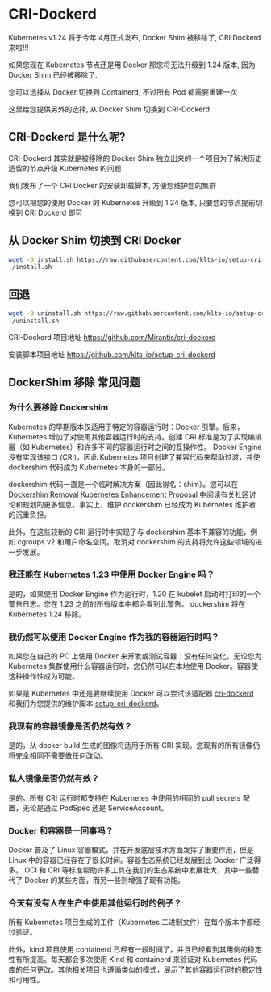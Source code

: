 # CRI-Dockerd

Kubernetes v1.24 将于今年 4月正式发布,  Docker Shim 被移除了, CRI Dockerd 来啦!!!

如果您现在 Kubernetes 节点还是用 Docker 那您将无法升级到 1.24 版本, 因为 Docker Shim 已经被移除了.

您可以选择从 Docker 切换到 Containerd, 不过所有 Pod 都需要重建一次

这里给您提供另外的选择, 从 Docker Shim 切换到 CRI-Dockerd

## CRI-Dockerd 是什么呢?

CRI-Dockerd 其实就是被移除的 Docker Shim 独立出来的一个项目为了解决历史遗留的节点升级 Kubernetes 的问题

我们发布了一个 CRI Docker 的安装卸载脚本, 方便您维护您的集群

您可以把您的使用 Docker 的 Kubernetes 升级到 1.24 版本, 只要您的节点提前切换到 CRI Dockerd 即可

## 从 Docker Shim 切换到 CRI Docker
``` bash
wget -O install.sh https://raw.githubusercontent.com/klts-io/setup-cri-dockerd/main/install.sh
./install.sh
```

## 回退
``` bash
wget -O uninstall.sh https://raw.githubusercontent.com/klts-io/setup-cri-dockerd/main/uninstall.sh
./uninstall.sh
```

CRI-Dockerd 项目地址 https://github.com/Mirantis/cri-dockerd

安装脚本项目地址 https://github.com/klts-io/setup-cri-dockerd


## DockerShim 移除 常见问题

### 为什么要移除 Dockershim
Kubernetes 的早期版本仅适用于特定的容器运行时：Docker 引擎。后来，Kubernetes 增加了对使用其他容器运行时的支持。创建 CRI 标准是为了实现编排器（如 Kubernetes）和许多不同的容器运行时之间的互操作性。 Docker Engine 没有实现该接口 (CRI)，因此 Kubernetes 项目创建了兼容代码来帮助过渡，并使 dockershim 代码成为 Kubernetes 本身的一部分。

dockershim 代码一直是一个临时解决方案（因此得名：shim）。您可以在 [Dockershim Removal Kubernetes Enhancement Proposal](https://github.com/kubernetes/enhancements/tree/master/keps/sig-node/2221-remove-dockershim) 中阅读有关社区讨论和规划的更多信息。事实上，维护 dockershim 已经成为 Kubernetes 维护者的沉重负担。

此外，在这些较新的 CRI 运行时中实现了与 dockershim 基本不兼容的功能，例如 cgroups v2 和用户命名空间。取消对 dockershim 的支持将允许这些领域的进一步发展。

### 我还能在 Kubernetes 1.23 中使用 Docker Engine 吗？
是的，如果使用 Docker Engine 作为运行时，1.20 在 kubelet 启动时打印的一个警告日志。您在 1.23 之前的所有版本中都会看到此警告。 dockershim 将在 Kubernetes 1.24 移除。

### 我仍然可以使用 Docker Engine 作为我的容器运行时吗？
如果您在自己的 PC 上使用 Docker 来开发或测试容器：没有任何变化。无论您为 Kubernetes 集群使用什么容器运行时，您仍然可以在本地使用 Docker。容器使这种操作性成为可能。

如果是 Kubernetes 中还是要继续使用 Docker 可以尝试该适配器 [cri-dockerd](https://github.com/Mirantis/cri-dockerd) 和我们为您提供的维护脚本 [setup-cri-dockerd](https://github.com/klts-io/setup-cri-dockerd)。 

### 我现有的容器镜像是否仍然有效？
是的，从 docker build 生成的图像将适用于​​所有 CRI 实现。您现有的所有镜像仍将完全相同不需要做任何改动。

### 私人镜像是否仍然有效？
是的。所有 CRI 运行时都支持在 Kubernetes 中使用的相同的 pull secrets 配置，无论是通过 PodSpec 还是 ServiceAccount。

### Docker 和容器是一回事吗？
Docker 普及了 Linux 容器模式，并在开发底层技术方面发挥了重要作用，但是 Linux 中的容器已经存在了很长时间。容器生态系统已经发展到比 Docker 广泛得多。 OCI 和 CRI 等标准帮助许多工具在我们的生态系统中发展壮大，其中一些替代了 Docker 的某些方面，而另一些则增强了现有功能。

### 今天有没有人在生产中使用其他运行时的例子？
所有 Kubernetes 项目生成的工件（Kubernetes 二进制文件）在每个版本中都经过验证。

此外，kind 项目使用 containerd 已经有一段时间了，并且已经看到其用例的稳定性有所提高。每天都会多次使用 Kind 和 containerd 来验证对 Kubernetes 代码库的任何更改。其他相关项目也遵循类似的模式，展示了其他容器运行时的稳定性和可用性。
